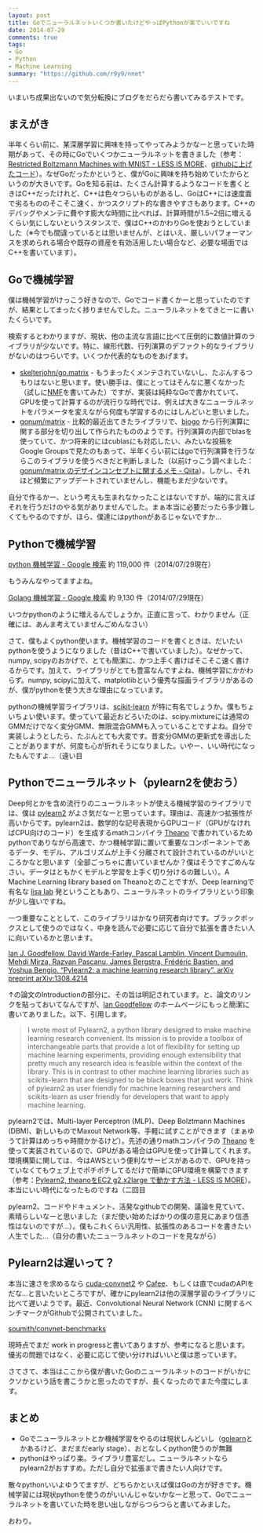 ```yaml
---
layout: post
title: Goでニューラルネットいくつか書いたけどやっぱPythonが楽でいいですね
date: 2014-07-29
comments: true
tags:
- Go
- Python
- Machine Learning
summary: "https://github.com/r9y9/nnet"
---
```


いまいち成果出ないので気分転換にブログをだらだら書いてみるテストです。

## まえがき

半年くらい前に、某深層学習に興味を持ってやってみようかなーと思っていた時期があって、その時にGoでいくつかニューラルネットを書きました（参考：[Restricted Boltzmann Machines with MNIST - LESS IS MORE](http://r9y9.github.io/blog/2014/03/06/restricted-boltzmann-machines-mnist/)、[githubに上げたコード](https://github.com/r9y9/nnet)）。なぜGoだったかというと、僕がGoに興味を持ち始めていたからというのが大きいです。Goを知る前は、たくさん計算するようなコードを書くときはC++だったけれど、C++は色々つらいものがあるし、GoはC++には速度面で劣るもののそこそこ速く、かつスクリプト的な書きやすさもあります。C++のデバッグやメンテに費やす膨大な時間に比べれば、計算時間が1.5~2倍に増えるくらい気にしないというスタンスで、僕はC++のかわりGoを使おうとしていました（※今でも間違っているとは思いませんが、とはいえ、厳しいパフォーマンスを求められる場合や既存の資産を有効活用したい場合など、必要な場面ではC++を書いています）。

## Goで機械学習

僕は機械学習がけっこう好きなので、Goでコード書くかーと思っていたのですが、結果としてまったく捗りませんでした。ニューラルネットをてきとーに書いたくらいです。

検索するとわかりますが、現状、他の主流な言語に比べて圧倒的に数値計算のライブラリが少ないです。特に、線形代数、行列演算のデファクト的なライブラリがないのはつらいです。いくつか代表的なものをあげます。

- [skelterjohn/go.matrix](https://github.com/skelterjohn/go.matrix) - もうまったくメンテされていないし、たぶんするつもりはないと思います。使い勝手は、僕にとってはそんなに悪くなかった（試しに[NMF](https://gist.github.com/r9y9/9030922)を書いてみた）ですが、実装は純粋なGoで書かれていて、GPUを使って計算するのが流行りな時代では、例えば大きなニューラルネットをパラメータを変えながら何度も学習するのにはしんどいと思いました。
- [gonum/matrix](https://github.com/gonum/matrix) - 比較的最近出てきたライブラリで、[biogo](https://code.google.com/p/biogo/) から行列演算に関する部分を切り出して作られたもののようです。行列演算の内部でblasを使っていて、かつ将来的にはcublasにも対応したい、みたいな投稿をGoogle Groupsで見たのもあって、半年くらい前にはgoで行列演算を行うならこのライブラリを使うべきだと判断しました（以前けっこう調べました：[gonum/matrix のデザインコンセプトに関するメモ - Qiita](http://qiita.com/r9y9/items/7f93a89e3a88bb4ed263)）。しかし、それほど頻繁にアップデートされていませんし、機能もまだ少ないです。

自分で作るかー、という考えも生まれなかったことはないですが、端的に言えばそれを行うだけのやる気がありませんでした。まぁ本当に必要だったら多少難しくてもやるのですが、ほら、僕達にはpythonがあるじゃないですか…

## Pythonで機械学習

[python 機械学習 - Google 検索](https://www.google.co.jp/search?q=python+%E6%A9%9F%E6%A2%B0%E5%AD%A6%E7%BF%92&oq=python+%E6%A9%9F%E6%A2%B0%E5%AD%A6%E7%BF%92) 約 119,000 件（2014/07/29現在）

もうみんなやってますよね。

[Golang 機械学習 - Google 検索](https://www.google.co.jp/search?q=Golang+%E6%A9%9F%E6%A2%B0%E5%AD%A6%E7%BF%92&oq=Golang+%E6%A9%9F%E6%A2%B0%E5%AD%A6%E7%BF%92) 約 9,130 件（2014/07/29現在）

いつかpythonのように増えるんでしょうか。正直に言って、わかりません（正確には、あんま考えていませんごめんなさい）

さて、僕もよくpython使います。機械学習のコードを書くときは、だいたいpythonを使うようになりました（昔はC++で書いていました）。なぜかって、numpy, scipyのおかげで、とても簡潔に、かつ上手く書けばそこそこ速く書けるからです。加えて、ライブラリがとても豊富なんですよね、機械学習にかかわらず。numpy, scipyに加えて、matplotlibという優秀な描画ライブラリがあるのが、僕がpythonを使う大きな理由になっています。

pythonの機械学習ライブラリは、[scikit-learn](http://scikit-learn.org/stable/) が特に有名でしょうか。僕もちょいちょい使います。使っていて最近おどろいたのは、scipy.mixtureには通常のGMMだけでなく変分GMM、無限混合GMMも入っていることですよね。自分で実装しようとしたら、たぶんとても大変です。昔変分GMMの更新式を導出したことがありますが、何度も心が折れそうになりました。いやー、いい時代になったもんですよ…（遠い目

## Pythonでニューラルネット（pylearn2を使おう）

Deep何とかを含め流行りのニューラルネットが使える機械学習のライブラリでは、僕は [pylearn2](https://github.com/lisa-lab/pylearn2) がよさ気だなーと思っています。理由は、高速かつ拡張性が高いからです。pylearn2は、数学的な記号表現からGPUコード（GPUがなければCPU向けのコード）を生成するmathコンパイラ [Theano](https://github.com/Theano/Theano) で書かれているためpythonでありながら高速で、かつ機械学習に置いて重要なコンポーネントであるデータ、モデル、アルゴリズムが上手く分離されて設計されているのがいいところかなと思います（全部ごっちゃに書いていませんか？僕はそうですごめんなさい。データはともかくモデルと学習を上手く切り分けるの難しい）。A Machine Learning library based on Theanoとのことですが、Deep learningで有名な [lisa lab](http://lisa.iro.umontreal.ca/index_en.html) 発ということもあり、ニューラルネットのライブラリという印象が少し強いですね。

一つ重要なこととして、このライブラリはかなり研究者向けです。ブラックボックスとして使うのではなく、中身を読んで必要に応じて自分で拡張を書きたい人に向いているかと思います。

[Ian J. Goodfellow, David Warde-Farley, Pascal Lamblin, Vincent Dumoulin, Mehdi Mirza, Razvan Pascanu, James Bergstra, Frédéric Bastien, and Yoshua Bengio. “Pylearn2: a machine learning research library”. arXiv preprint arXiv:1308.4214](http://arxiv.org/pdf/1308.4214v1.pdf)

↑の論文のIntroductionの部分に、その旨は明記されています。と、論文のリンクを貼っておいてなんですが、[Ian Goodfellow](http://www-etud.iro.umontreal.ca/~goodfeli/) のホームページにもっと簡潔に書いてありました。以下、引用します。

> I wrote most of Pylearn2, a python library designed to make machine learning research convenient. Its mission is to provide a toolbox of interchangeable parts that provide a lot of flexibility for setting up machine learning experiments, providing enough extensibility that pretty much any research idea is feasible within the context of the library. This is in contrast to other machine learning libraries such as scikits-learn that are designed to be black boxes that just work. Think of pylearn2 as user friendly for machine learning researchers and scikits-learn as user friendly for developers that want to apply machine learning.

pylearn2では、Multi-layer Perceptron (MLP)、Deep Bolztmann Machines (DBM)、新しいものでMaxout Network等、手軽に試すことができます（まぁゆうて計算はめっちゃ時間かかるけど）。先述の通りmathコンパイラの [Theano](https://github.com/Theano/Theano) を使って実装されているので、GPUがある場合はGPUを使って計算してくれます。環境構築に関しては、今はAWSという便利なサービスがあるので、GPUを持っていなくてもウェブ上でポチポチしてるだけで簡単にGPU環境を構築できます（参考：[Pylearn2, theanoをEC2 g2.x2large で動かす方法 - LESS IS MORE](http://r9y9.github.io/blog/2014/07/20/pylearn2-on-ec2-g2-2xlarge/)）。本当にいい時代になったものですね（二回目

pylearn2、コードやドキュメント、活発なgithubでの開発、議論を見ていて、素晴らしいなーと思いました（まだ使い始めたばかりの僕の意見にあまり信憑性はないのですが…）。僕もこれくらい汎用性、拡張性のあるコードを書きたい人生でした…（自分の書いたニューラルネットのコードを見ながら）

## Pylearn2は遅いって？

本当に速さを求めるなら [cuda-convnet2](https://code.google.com/p/cuda-convnet2/) や [Cafee](http://caffe.berkeleyvision.org/)、もしくは直でcudaのAPIをだな…と言いたいところですが、確かにpylearn2は他の深層学習のライブラリに比べて遅いようです。最近、Convolutional Neural Network (CNN) に関するベンチマークがGithubで公開されていました。

[soumith/convnet-benchmarks](https://github.com/soumith/convnet-benchmarks)

現時点でまだ work in progressと書いてありますが、参考になると思います。優劣の問題ではなく、必要に応じて使い分ければいいと僕は思っています。

さてさて、本当はここから僕が書いたGoのニューラルネットのコードがいかにクソかという話を書こうかと思ったのですが、長くなったのでまた今度にします。

## まとめ

- Goでニューラルネットとか機械学習をやるのは現状しんどいし（[golearn](https://github.com/sjwhitworth/golearn)とかあるけど、まだまだearly stage）、おとなしくpython使うのが無難
- pythonはやっぱり楽。ライブラリ豊富だし。ニューラルネットならpylearn2がおすすめ。ただし自分で拡張まで書きたい人向けです。

散々pythonいいよゆうてますが、どちらかといえば僕はGoの方が好きです。機械学習には現状pythonを使うのがいいんじゃないかなーと思って、Goでニューラルネットを書いていた時を思い出しながらつらつらと書いてみました。

おわり。
